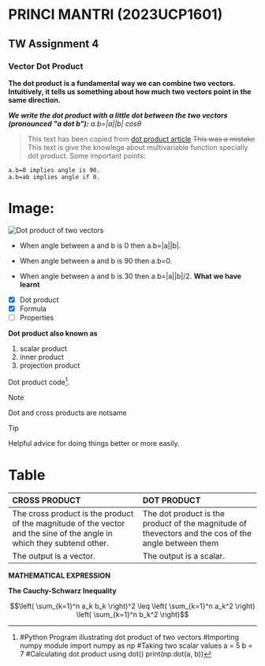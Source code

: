 # PRINCI MANTRI (2023UCP1601)
## TW Assignment 4
### Vector Dot Product
**The dot product is a fundamental way we can combine two vectors. Intuitively, it tells us something about how much two vectors point in the same direction.**

***We write the dot product with a little dot between the two vectors (pronounced "a dot b"):***
*a.b=|a||b| cosθ*
> This text has been copied from [dot product article](https://www.khanacademy.org/math/multivariable-calculus/thinking-about-multivariable-function/x786f2022:vectors-and-matrices/a/dot-products-mvc)
~~This was a mistake~~
> This text is give the knowlege about multivariable function specially dot product.
Some important points:
```
a.b=0 implies angle is 90.
a.b=ab implies angle if 0.
```
# Image:
![Dot product of two vectors](https://d138zd1ktt9iqe.cloudfront.net/media/seo_landing_files/dot-product-of-vectors-1626103027.png)
- When angle between a and b is 0 then a.b=|a||b|.
* When angle between a and b is 90 then a.b=0.
+ When angle between a and b is 30 then a.b=|a||b|/2.
**What we have learnt**
- [X] Dot product
- [X] Formula
- [ ] Properties

**Dot product also known as**
1. scalar product
2. inner product
3. projection product

Dot product code[^1].
[^1]: #Python Program illustrating dot product of two vectors
#Importing numpy module
import numpy as np
#Taking two scalar values
a = 5
b = 7
#Calculating dot product using dot()
print(np.dot(a, b))

> [!NOTE]
> Dot and cross products are notsame

> [!TIP]
> Helpful advice for doing things better or more easily.
# Table
| CROSS PRODUCT | DOT PRODUCT|
| :--- | :--- |
| The cross product is the product of the magnitude of the vector and the sine of the angle in which they subtend other. |The dot product is the product of the magnitude of thevectors and the cos of the angle between them |
| The output is a vector. | The output is a scalar. |


**MATHEMATICAL EXPRESSION**

**The Cauchy-Schwarz Inequality**

$$\left( \sum_{k=1}^n a_k b_k \right)^2 \leq \left( \sum_{k=1}^n a_k^2 \right) \left( \sum_{k=1}^n b_k^2 \right)$$
